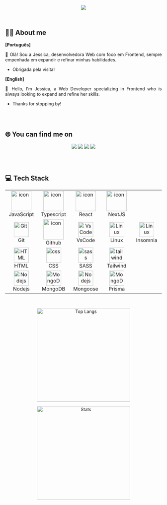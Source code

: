 <p align="center">
  <img src="https://i.imgur.com/A6bWGFl.gif"/>
</p>

<br>

## 👩‍💻 About me

**[Português]**
  <p align="justify">
    👋 Olá! Sou a Jessica, desenvolvedora Web com foco em Frontend, sempre empenhada em expandir e refinar minhas habilidades.
  </p>

- Obrigada pela visita!

**[English]**
  <p align="justify">
    👋 Hello, I'm Jessica, a Web Developer specializing in Frontend who is always looking to expand and refine her skills.
  </p>

- Thanks for stopping by!

<br>
<br>

## 🌐 You can find me on

<div align="center"> 
  <a href="https://x.com/jessicab_dev"><img src="https://img.shields.io/badge/-4D4577?style=for-the-badge&logoColor=F2F2F2&logo=x"/></a>
  <a href="mailto:jessica.santosb@outlook.com"><img src="https://img.shields.io/badge/email-4D4577?logo=gmail&style=for-the-badge&logoColor=F2F2F2"/></a>
  <a href="https://www.linkedin.com/in/jessicasantosb/"><img src="https://img.shields.io/badge/linkedin-4D4577?style=for-the-badge&logoColor=F2F2F2&logo=linkedin"/></a>
  <img src="https://img.shields.io/badge/jessica.santosb-4D4577?logo=discord&labelColor=393359&style=for-the-badge&logoColor=F2F2F2"/></p>
</div>

<br>
<br>

## 💻 Tech Stack

<div>
  <table align="center">
    <tr>
      <td align="center" width="96">
        <img src="https://techstack-generator.vercel.app/js-icon.svg" alt="icon" width="65" height="65" />
        <br>JavaScript
      </td>
      <td align="center" width="96">
        <img src="https://techstack-generator.vercel.app/ts-icon.svg" alt="icon" width="65" height="65" />
        <br>Typescript
      </td>    
      <td align="center" width="96">
        <img src="https://techstack-generator.vercel.app/react-icon.svg" alt="icon" width="65" height="65" />
        <br>React
      </td>    
      <td align="center" width="96">
        <img src="https://skillicons.dev/icons?i=nextjs" alt="icon" width="65" height="65" />
        <br>NextJS
      </td>    
    </tr>
    <tr>
      <td align="center" width="96"> 
        <img src="https://user-images.githubusercontent.com/25181517/192108372-f71d70ac-7ae6-4c0d-8395-51d8870c2ef0.png" width="48" height="48" alt="Git" />
        <br>Git
      </td>
      <td align="center" width="96">
        <img src="https://techstack-generator.vercel.app/github-icon.svg" alt="icon" width="65" height="65" />
        <br>Github
      </td>
      <td align="center" width="96">
        <img src="https://skillicons.dev/icons?i=vscode" width="48" height="48" alt="VsCode" />
        <br>VsCode
      </td>
      <td align="center" width="96">
        <img src="https://skillicons.dev/icons?i=linux" width="48" height="48" alt="Linux" />
        <br>Linux
      </td>
      <td align="center" width="96">
        <img src="https://cdn.jsdelivr.net/gh/devicons/devicon@latest/icons/insomnia/insomnia-original.svg" width="48" height="48" alt="Linux" />
        <br>Insomnia
      </td>
    </tr>
    <tr>
      <td align="center"  width="96">
        <img src="https://skillicons.dev/icons?i=html" width="48" height="48" alt="HTML" />
        <br>HTML
      </td>
      <td align="center" width="96">
        <img src="https://skillicons.dev/icons?i=css" width="48" height="48" alt="css" />
        <br>CSS
      </td>
      <td align="center"  width="96">
        <img src="https://techstack-generator.vercel.app/sass-icon.svg" width="48" height="48" alt="sass" />
        <br>SASS
      </td>
      <td align="center" width="96">
        <img src="https://skillicons.dev/icons?i=tailwind" width="48" height="48" alt="tailwind" />
        <br>Tailwind
      </td>
    </tr>
    <tr>
      <td align="center" width="96">
        <img src="https://skillicons.dev/icons?i=nodejs" width="48" height="48" alt="Nodejs" />
        <br>Nodejs
      </td>
      <td align="center" width="96">
        <img src="https://skillicons.dev/icons?i=mongodb" width="48" height="48" alt="MongoDB" />
        <br>MongoDB
      </td>    
      <td align="center" width="96">
        <img src="https://cdn.jsdelivr.net/gh/devicons/devicon@latest/icons/mongoose/mongoose-original.svg" width="48" height="48" alt="Nodejs" />
        <br>Mongoose
      </td>
      <td align="center" width="96">
        <img src="https://skillicons.dev/icons?i=prisma" width="48" height="48" alt="MongoDB" />
        <br>Prisma
      </td>
    </tr>
  </table>
  <br>
</div>

<div align="center">
  <p align="center">
    <img src="https://github-readme-stats.vercel.app/api/top-langs/?username=jessicasantosb&layout=compact&theme=rose_pine" alt="Top Langs"  height=300">
  </p>
  <p align="center">
    <img src="https://github-readme-stats.vercel.app/api?username=jessicasantosb&show_icons=true&theme=rose_pine" alt="Stats"  height="300">
  </p>
</div>
